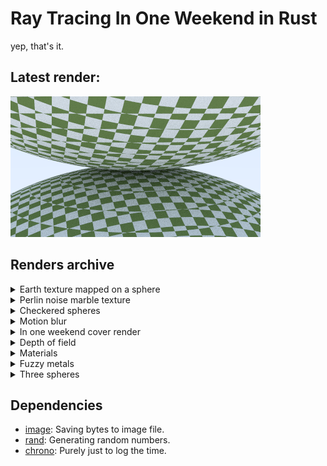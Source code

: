 # Ray Tracing In One Weekend in Rust

yep, that's it.

## Latest render:

![output.png](./output.png)

## Renders archive

<details>
<summary>Earth texture mapped on a sphere</summary>

![motion blur](./renders/earth_sphere.png)
</details>

<details>
<summary>Perlin noise marble texture</summary>

![motion blur](./renders/perlin_marble.png)
</details>

<details>
<summary>Checkered spheres</summary>

![motion blur](./renders/checkered_spheres.png)
</details>

<details>
<summary>Motion blur</summary>

![motion blur](./renders/motion_blur.png)
</details>

<details>
<summary>In one weekend cover render</summary>

![in one weekend](./renders/in_one_weekend.png)
</details>

<details>
<summary>Depth of field</summary>

![depth of field](./renders/depth-of-field.png)
</details>

<details>
<summary>Materials</summary>

![materials](./renders/materials.png)
</details>

<details>
<summary>Fuzzy metals</summary>

![fuzzy metals](./renders/fuzzy_metals.png)
</details>

<details>
<summary>Three spheres</summary>

![three spheres](./renders/three_spheres.png)
</details>

## Dependencies

- [image](https://crates.io/crates/image): Saving bytes to image file.
- [rand](https://crates.io/crates/rand): Generating random numbers.
- [chrono](https://crates.io/crates/chrono): Purely just to log the time.
